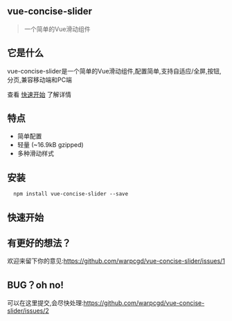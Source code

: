 ## vue-concise-slider

> 一个简单的Vue滑动组件

## 它是什么

vue-concise-slider是一个简单的Vue滑动组件,配置简单,支持自适应/全屏,按钮,分页,兼容移动端和PC端

查看 [快速开始](#安装) 了解详情

## 特点

* 简单配置
* 轻量 (~16.9kB gzipped)
* 多种滑动样式

## 安装

```html
  npm install vue-concise-slider --save
```

## 快速开始

<vuep template="#example"></vuep>


## 有更好的想法？
欢迎来留下你的意见:https://github.com/warpcgd/vue-concise-slider/issues/1

## BUG？oh no!
可以在这里提交,会尽快处理:https://github.com/warpcgd/vue-concise-slider/issues/2



<script v-pre type="text/x-template" id="example">
  <template>
<<<<<<< HEAD
    <slider :pages="pages" :sliderinit="sliderinit">
=======
    <slider ref="slider" :pages="pages" :sliderinit="sliderinit">
>>>>>>> master
    <!-- slot  -->
    </slider>
  </template>

  <script>
    import slider from 'module.js'// 引入slider组件
    module.exports = {
         components: {
              slider
         },
         data () {
            return {
              //图片列表[arr]
              pages:[
                {
                  html: 'slide1',
                  style:{
                   'background': '#1bbc9b'
                  }
                },
                {
                 html: 'slide2',
                 style:{
                    background:'#4bbfc3'
                  }
                },
                {
                  html: 'slide3',
                  style:{
                    background:'#333'
                  },
                }
              ],
              //滑动配置[obj]
              sliderinit: {
                currentPage: 0,//当前页码
                thresholdDistance: 100,//滑动判定距离
                thresholdTime: 300,//滑动判定时间
                loop:true,//循环滚动
                infinite:1,//无限滚动前后遍历数
                slidesToScroll:1,//每次滑动项数
              }
            }
         }
    }
  </script>
</script>
